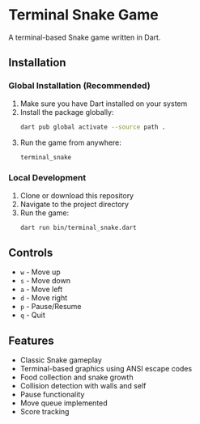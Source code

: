 # Terminal Snake Game

A terminal-based Snake game written in Dart.

## Installation

### Global Installation (Recommended)

1. Make sure you have Dart installed on your system
2. Install the package globally:
   ```bash
   dart pub global activate --source path .
   ```
3. Run the game from anywhere:
   ```bash
   terminal_snake
   ```

### Local Development

1. Clone or download this repository
2. Navigate to the project directory
3. Run the game:
   ```bash
   dart run bin/terminal_snake.dart
   ```

## Controls

- `w` - Move up
- `s` - Move down
- `a` - Move left
- `d` - Move right
- `p` - Pause/Resume
- `q` - Quit

## Features

- Classic Snake gameplay
- Terminal-based graphics using ANSI escape codes
- Food collection and snake growth
- Collision detection with walls and self
- Pause functionality
- Move queue implemented
- Score tracking 